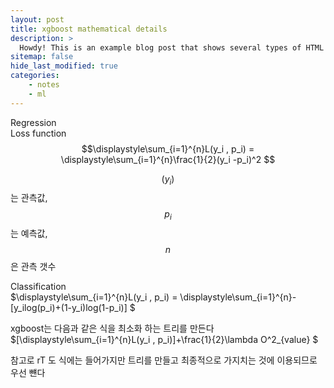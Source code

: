 ```yaml
---
layout: post
title: xgboost mathematical details
description: >
  Howdy! This is an example blog post that shows several types of HTML content supported in this theme.
sitemap: false
hide_last_modified: true
categories:
    - notes
    - ml
---
```


Regression  
Loss function  
$$\displaystyle\sum_{i=1}^{n}L(y_i , p_i) = \displaystyle\sum_{i=1}^{n}\frac{1}{2}(y_i -p_i)^2 $$

$$(y_i)$$
는 관측값, $$p_i$$는 예측값, $$n$$은 관측 갯수  

Classification  
$\displaystyle\sum_{i=1}^{n}L(y_i , p_i) = \displaystyle\sum_{i=1}^{n}-[y_ilog(p_i)+(1-y_i)log(1-p_i)] $ 

xgboost는 다음과 같은 식을 최소화 하는 트리를 만든다  
$[\displaystyle\sum_{i=1}^{n}L(y_i , p_i)]+\frac{1}{2}\lambda O^2_{value} $ 

참고로 rT 도 식에는 들어가지만 트리를 만들고 최종적으로 가지치는 것에 이용되므로 우선 뺸다

